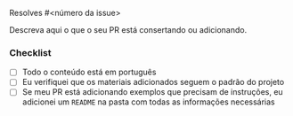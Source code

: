 Resolves #<número da issue>

Descreva aqui o que o seu PR está consertando ou adicionando.

### Checklist

- [ ] Todo o conteúdo está em português
- [ ] Eu verifiquei que os materiais adicionados seguem o padrão do projeto
- [ ] Se meu PR está adicionando exemplos que precisam de instruções, eu adicionei um `README` na pasta com todas as informações necessárias